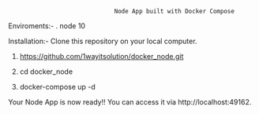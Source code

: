                                   Node App built with Docker Compose

Enviroments:-
. node 10


Installation:-
Clone this repository on your local computer. 


1. https://github.com/1wayitsolution/docker_node.git
2. cd docker_node

3. docker-compose up -d

Your Node App is now ready!! You can access it via http://localhost:49162.
